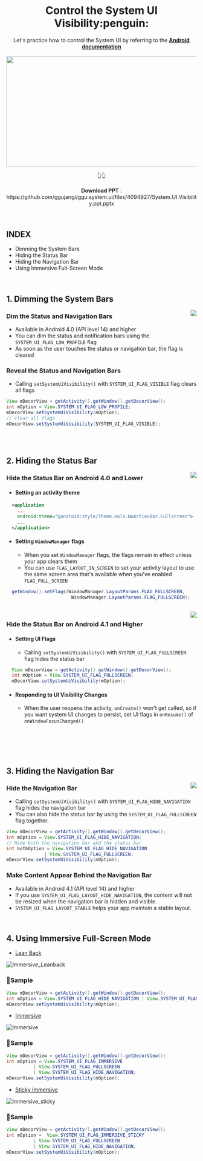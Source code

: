 <h1 align="center">Control the System UI Visibility:penguin:</h1>

<p align="center">
  Let's practice how to control the System UI by referring to the 
  <b><a href="https://developer.android.com/training/system-ui" target="_blank">Android documentation</a></b>
  <br/><br/>
<img src="https://user-images.githubusercontent.com/25583321/72859909-ad9cf980-3d08-11ea-9e4b-789d1dc164d2.PNG" 
     width="520px" height="292.5px" href="https://github.com/ggujangi/ggu.system.ui/files/4094927/System.UI.Visibility.ppt.pptx"/>
</p>
<p align="center">
    👆👆
  <br/> <br/>
  <b>Download PPT</b> : https://github.com/ggujangi/ggu.system.ui/files/4094927/System.UI.Visibility.ppt.pptx
</p>

<br/>

INDEX
-----
- Dimming the System Bars
- Hiding the Status Bar
- Hiding the Navigation Bar
- Using Immersive Full-Screen Mode

<br/>

## 1. Dimming the System Bars

<img align="right" src="https://user-images.githubusercontent.com/25583321/72768168-d2766b80-3c39-11ea-8a34-9b35e3a3938f.gif"/>

### Dim the Status and Navigation Bars
- Available in Android 4.0 (API level 14) and higher
- You can dim the status and notification bars using the `SYSTEM_UI_FLAG_LOW_PROFILE` flag
- As soon as the user touches the status or navigation bar, the flag is cleared

### Reveal the Status and Navigation Bars
- Calling `setSystemUiVisibility()` with `SYSTEM_UI_FLAG_VISIBLE` flag clears all flags

```Java
View mDecorView = getActivity().getWindow().getDecorView();
int mOption = View.SYSTEM_UI_FLAG_LOW_PROFILE;
mDecorView.setSystemUiVisibility(mOption);
// clear all flags
mDecorView.setSystemUiVisibility(SYSTEM_UI_FLAG_VISIBLE);
```
<br/><br/>

## 2. Hiding the Status Bar

<img align="right" src="https://user-images.githubusercontent.com/25583321/72768422-c63ede00-3c3a-11ea-9346-7cc2b7422556.gif"/>

### Hide the Status Bar on Android 4.0 and Lower

- #### Setting an activity theme
``` xml
  <application
    ...
    android:theme="@android:style/Theme.Holo.NoActionBar.Fullscreen">
    ...
  </application>
```

- #### Setting `WindowManager` flags
  - When you set `WindowManager` flags, the flags remain in effect unless your app clears them
  - You can use `FLAG_LAYOUT_IN_SCREEN` to set your activity layout to use the same screen area that's available when you've enabled `FLAG_FULL_SCREEN`
  
```Java
  getWindow().setFlags(WindowManager.LayoutParams.FLAG_FULLSCREEN,
                        WindowManager.LayoutParams.FLAG_FULLSCREEN);
```
  <br/>
<img align="right" src="https://user-images.githubusercontent.com/25583321/72768445-d5259080-3c3a-11ea-95ca-a70c3f4d409c.gif"/>

### Hide the Status Bar on Android 4.1 and Higher
- #### Setting UI Flags
  - Calling `setSystemUiVisibility()` with `SYSTEM_UI_FLAG_FULLSCREEN` flag hides the status bar

```Java
  View mDecorView = getActivity().getWindow().getDecorView();
  int mOption = View.SYSTEM_UI_FLAG_FULLSCREEN;
  mDecorView.setSystemUiVisibility(mOption);
```
- #### Responding to UI Visibility Changes
  - When the user reopens the activity, `onCreate()` won't get called, so if you want system UI changes to persist, set UI flags in `onResume()` of `onWindowFocusChanged()`

<br/><br/><br/><br/>

## 3. Hiding the Navigation Bar

<img align="right" src="https://user-images.githubusercontent.com/25583321/72768382-95f73f80-3c3a-11ea-96ad-a9a4598c7426.gif"/>

### Hide the Navigation Bar
- Calling `setSystemUiVisibility()` with `SYSTEM_UI_FLAG_HIDE_NAVIGATION` flag hides the navigation bar
- You can also hide the status bar by using the `SYSTEM_UI_FLAG_FULLSCREEN` flag together. 

```Java
View mDecorView = getActivity().getWindow().getDecorView();
int mOption = View.SYSTEM_UI_FLAG_HIDE_NAVIGATION;
// Hide both the navigation bar and the status bar
int bothOption = View.SYSTEM_UI_FLAG_HIDE_NAVIGATION
              | View.SYSTEM_UI_FLAG_FULLSCREEN;
mDecorView.setSystemUiVisibility(mOption);
```

### Make Content Appear Behind the Navigation Bar
- Available in Android 4.1 (API level 14) and higher
- If you use `SYSTEM_UI_FLAG_LAYOUT_HIDE_NAVIGATION`, the content will not be resized when the navigation bar is hidden and visible.
- `SYSTEM_UI_FLAG_LAYOUT_STABLE` helps your app maintain a stable layout.
<br/>

## 4. Using Immersive Full-Screen Mode

- [Lean Back](https://developer.android.com/training/system-ui/immersive.html#leanback)

![Immersive_Leanback](https://user-images.githubusercontent.com/25583321/72768522-000fe480-3c3b-11ea-9887-0f8c2490e59f.gif)

### 🍮Sample
```Java
View mDecorView = getActivity().getWindow().getDecorView();
int mOption = View.SYSTEM_UI_FLAG_HIDE_NAVIGATION | View.SYSTEM_UI_FLAG_FULLSCREEN;
mDecorView.setSystemUiVisibility(mOption);
```

- [Immersive](https://developer.android.com/training/system-ui/immersive.html#immersive)

![Immersive](https://user-images.githubusercontent.com/25583321/72768503-f2f2f580-3c3a-11ea-9b35-de79a33541cd.gif)

### 🍮Sample
```Java
View mDecorView = getActivity().getWindow().getDecorView();
int mOption = View.SYSTEM_UI_FLAG_IMMERSIVE
          | View.SYSTEM_UI_FLAG_FULLSCREEN
          | View.SYSTEM_UI_FLAG_HIDE_NAVIGATION;
mDecorView.setSystemUiVisibility(mOption);
```

- [Sticky Immersive](https://developer.android.com/training/system-ui/immersive.html#sticky-immersive)

![Immersive_sticky](https://user-images.githubusercontent.com/25583321/72768530-0736f280-3c3b-11ea-9cef-45a2e6906915.gif)

### 🍮Sample
```Java
View mDecorView = getActivity().getWindow().getDecorView();
int mOption =  View.SYSTEM_UI_FLAG_IMMERSIVE_STICKY
          | View.SYSTEM_UI_FLAG_FULLSCREEN
          | View.SYSTEM_UI_FLAG_HIDE_NAVIGATION;
mDecorView.setSystemUiVisibility(mOption);
```

